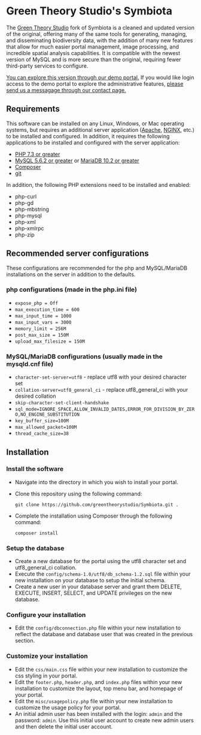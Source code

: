 # Green Theory Studio's Symbiota

The [Green Theory Studio](https://greentheorystudio.com/) fork of Symbiota is a cleaned and updated version of the original, offering many of the same tools 
for generating, managing, and disseminating biodiversity data, with the addition of many new features that allow for much easier portal management, image processing, and incredible spatial analysis capabilities. It is compatible with the newest version of MySQL and is more 
secure than the original, requiring fewer third-party services to configure.

[You can explore this version through our demo portal.](https://greentheorystudio.net/symbiota-demo/) If you would like 
login access to the demo portal to explore the administrative features, 
[please send us a messagage through our contact page.](https://greentheorystudio.com/contact/)
## Requirements

This software can be installed on any Linux, Windows, or Mac operating systems, but requires an additional server application
([Apache](http://httpd.apache.org/), [NGINX](https://www.nginx.com/), etc.) to be installed and configured. In addition, 
it requires the following applications to be installed and configured with the server application:

- [PHP 7.3 or greater](http://php.net/manual/en/install.php)
- [MySQL 5.6.2 or greater](https://www.mysql.com/) or [MariaDB 10.2 or greater](https://mariadb.com/)
- [Composer](https://getcomposer.org/doc/00-intro.md)
- [git](https://git-scm.com/)

In addition, the following PHP extensions need to be installed and enabled:

- php-curl
- php-gd
- php-mbstring
- php-mysql
- php-xml
- php-xmlrpc
- php-zip

## Recommended server configurations
These configurations are recommended for the php and MySQL/MariaDB installations on the server in addition to the defaults.

### php configurations (made in the php.ini file)

- `expose_php = Off`
- `max_execution_time = 600`
- `max_input_time = 1000`
- `max_input_vars = 3000`
- `memory_limit = 256M`
- `post_max_size = 150M`
- `upload_max_filesize = 150M`

### MySQL/MariaDB configurations (usually made in the mysqld.cnf file)

- `character-set-server=utf8` - replace utf8 with your desired character set
- `collation-server=utf8_general_ci` - replace utf8_general_ci with your desired collation
- `skip-character-set-client-handshake`
- `sql_mode=IGNORE_SPACE,ALLOW_INVALID_DATES,ERROR_FOR_DIVISION_BY_ZERO,NO_ENGINE_SUBSTITUTION`
- `key_buffer_size=100M`
- `max_allowed_packet=100M`
- `thread_cache_size=38`

## Installation

### Install the software

- Navigate into the directory in which you wish to install your portal.
- Clone this repository using the following command:
    
    `git clone https://github.com/greentheorystudio/Symbiota.git .`

- Complete the installation using Composer through the following command:
    
    `composer install`

### Setup the database

- Create a new database for the portal using the utf8 character set and utf8_general_ci collation.
- Execute the `config/schema-1.0/utf8/db_schema-1.2.sql` file within your new installation on your database to setup 
  the initial schema.
- Create a new user in your database server and grant them DELETE, EXECUTE, INSERT, SELECT, and UPDATE 
  privileges on the new database. 

### Configure your installation

- Edit the `config/dbconnection.php` file within your new installation to reflect the database and database 
  user that was created in the previous section.

### Customize your installation

- Edit the `css/main.css` file within your new installation to customize the css styling in your portal.
- Edit the `footer.php`, `header.php`, and `index.php` files within your new installation to customize the layout, 
  top menu bar, and homepage of your portal.
- Edit the `misc/usagepolicy.php` file within your new installation to customize the usage policy for your portal.
- An initial admin user has been installed with the login: `admin` and the password: `admin`. Use this initial user account to 
  create new admin users and then delete the initial user account.
